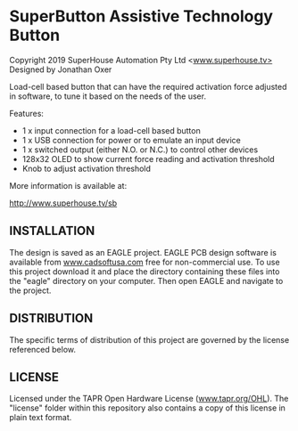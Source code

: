 SuperButton Assistive Technology Button
========================================
Copyright 2019 SuperHouse Automation Pty Ltd <www.superhouse.tv>  
Designed by Jonathan Oxer

Load-cell based button that can have the required activation force
adjusted in software, to tune it based on the needs of the user.

Features:

 * 1 x input connection for a load-cell based button
 * 1 x USB connection for power or to emulate an input device
 * 1 x switched output (either N.O. or N.C.) to control other devices
 * 128x32 OLED to show current force reading and activation threshold
 * Knob to adjust activation threshold

More information is available at:

  http://www.superhouse.tv/sb


INSTALLATION
------------
The design is saved as an EAGLE project. EAGLE PCB design software is
available from www.cadsoftusa.com free for non-commercial use. To use
this project download it and place the directory containing these files
into the "eagle" directory on your computer. Then open EAGLE and
navigate to the project.


DISTRIBUTION
------------
The specific terms of distribution of this project are governed by the
license referenced below.


LICENSE
-------
Licensed under the TAPR Open Hardware License (www.tapr.org/OHL).
The "license" folder within this repository also contains a copy of
this license in plain text format.
